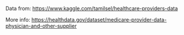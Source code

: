 Data from: https://www.kaggle.com/tamilsel/healthcare-providers-data

More info: https://healthdata.gov/dataset/medicare-provider-data-physician-and-other-supplier
